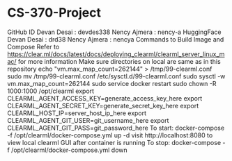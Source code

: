 # CS-370-Project
GitHub ID
Devan Desai : devdes338
Nency Ajmera : nency-a
HuggingFace
Devan Desai : drd38
Nency Ajmera : nencya
Commands to Build Image and Compose
Refer to https://clear.ml/docs/latest/docs/deploying_clearml/clearml_server_linux_mac/ for more information
Make sure directories on local are same as in this repository
echo "vm.max_map_count=262144" > /tmp/99-clearml.conf
sudo mv /tmp/99-clearml.conf /etc/sysctl.d/99-clearml.conf
sudo sysctl -w vm.max_map_count=262144
sudo service docker restart
sudo chown -R 1000:1000 /opt/clearml
export CLEARML_AGENT_ACCESS_KEY=generate_access_key_here
export CLEARML_AGENT_SECRET_KEY=generate_secret_key_here
export CLEARML_HOST_IP=server_host_ip_here
export CLEARML_AGENT_GIT_USER=git_username_here
export CLEARML_AGENT_GIT_PASS=git_password_here
To start: docker-compose -f /opt/clearml/docker-compose.yml up -d
visit http://localhost:8080 to view local clearml GUI after container is running
To stop: docker-compose -f /opt/clearml/docker-compose.yml down
